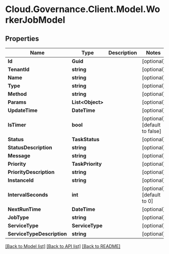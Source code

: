 # Cloud.Governance.Client.Model.WorkerJobModel
## Properties

Name | Type | Description | Notes
------------ | ------------- | ------------- | -------------
**Id** | **Guid** |  | [optional] 
**TenantId** | **string** |  | [optional] 
**Name** | **string** |  | [optional] 
**Type** | **string** |  | [optional] 
**Method** | **string** |  | [optional] 
**Params** | **List&lt;Object&gt;** |  | [optional] 
**UpdateTime** | **DateTime** |  | [optional] 
**IsTimer** | **bool** |  | [optional] [default to false]
**Status** | **TaskStatus** |  | [optional] 
**StatusDescription** | **string** |  | [optional] 
**Message** | **string** |  | [optional] 
**Priority** | **TaskPriority** |  | [optional] 
**PriorityDescription** | **string** |  | [optional] 
**InstanceId** | **string** |  | [optional] 
**IntervalSeconds** | **int** |  | [optional] [default to 0]
**NextRunTime** | **DateTime** |  | [optional] 
**JobType** | **string** |  | [optional] 
**ServiceType** | **ServiceType** |  | [optional] 
**ServiceTypeDescription** | **string** |  | [optional] 

[[Back to Model list]](../README.md#documentation-for-models) [[Back to API list]](../README.md#documentation-for-api-endpoints) [[Back to README]](../README.md)

